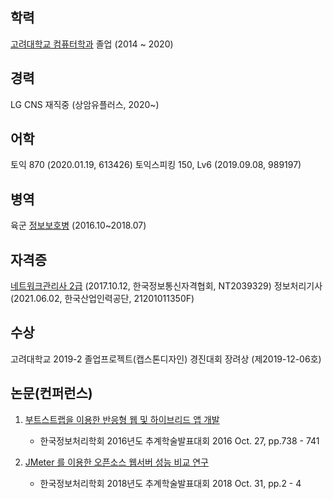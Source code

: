 ## 학력

[고려대학교 컴퓨터학과](http://cs.korea.ac.kr/cs/index.do) 졸업 (2014 ~ 2020)

## 경력

LG CNS 재직중 (상암유플러스, 2020~)

## 어학

토익 870 (2020.01.19, 613426)
토익스피킹 150, Lv6 (2019.09.08, 989197)

## 병역

육군 [정보보호병](https://namu.wiki/w/%EC%A0%95%EB%B3%B4%EB%B3%B4%ED%98%B8%EB%B3%91) (2016.10~2018.07)

## 자격증

[네트워크관리사 2급](https://www.icqa.or.kr/cn/page/network) (2017.10.12, 한국정보통신자격협회, NT2039329)
정보처리기사 (2021.06.02, 한국산업인력공단, 21201011350F)

## 수상

고려대학교 2019-2 졸업프로젝트(캡스톤디자인) 경진대회 장려상 (제2019-12-06호)

## 논문(컨퍼런스)

1. [부트스트랩을 이용한 반응형 웹 및 하이브리드 앱 개발](http://www.ndsl.kr/ndsl/search/detail/article/articleSearchResultDetail.do?cn=NPAP12621977&SITE=CLICK)

   - 한국정보처리학회 2016년도 추계학술발표대회 2016 Oct. 27, pp.738 - 741

2. [JMeter 를 이용한 오픈소스 웹서버 성능 비교 연구](http://www.ndsl.kr/ndsl/search/detail/article/articleSearchResultDetail.do?cn=NPAP12896933)

   - 한국정보처리학회 2018년도 추계학술발표대회 2018 Oct. 31, pp.2 - 4
